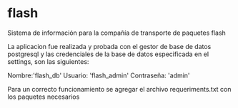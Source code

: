 # flash
Sistema de información para la compañía de transporte de paquetes flash

La aplicacion fue realizada y probada con el gestor de base de datos postgresql y las credenciales
de la base de datos especificada en el settings, son las siguientes:

Nombre:'flash_db'
Usuario: 'flash_admin'
Contraseña: 'admin'

Para un correcto funcionamiento se agregar el archivo requeriments.txt con los paquetes necesarios

